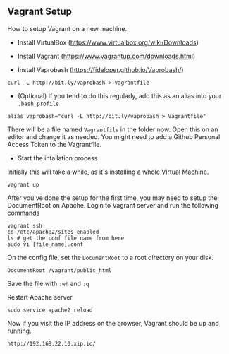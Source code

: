 ## Vagrant Setup

How to setup Vagrant on a new machine.


- Install VirtualBox (https://www.virtualbox.org/wiki/Downloads)
- Install Vagrant (https://www.vagrantup.com/downloads.html)

- Install Vaprobash (https://fideloper.github.io/Vaprobash/)
```
curl -L http://bit.ly/vaprobash > Vagrantfile
```

- (Optional) If you tend to do this regularly, add this as an alias into your `.bash_profile`
```
alias vaprobash="curl -L http://bit.ly/vaprobash > Vagrantfile"
```

There will be a file named `Vagrantfile` in the folder now. Open this on an editor and change it as needed.
You might need to add a Github Personal Access Token to the Vagrantfile.

- Start the intallation process

Initially this will take a while, as it's installing a whole Virtual Machine.

```
vagrant up
```

After you've done the setup for the first time, you may need to setup the DocumentRoot on Apache. Login to Vagrant server and run the following commands
```
vagrant ssh
cd /etc/apache2/sites-enabled
ls # get the conf file name from here
sudo vi [file_name].conf
```
On the config file, set the `DocumentRoot` to a root directory on your disk.
```
DocumentRoot /vagrant/public_html
```

Save the file with `:w!` and `:q`

Restart Apache server.
```
sudo service apache2 reload

```
Now if you visit the IP address on the browser, Vagrant should be up and running.
```
http://192.168.22.10.xip.io/
```

